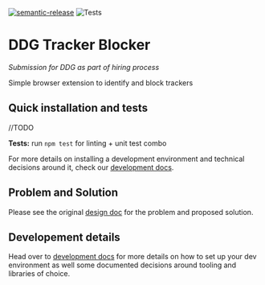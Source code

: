 [![semantic-release](https://img.shields.io/badge/%20%20%F0%9F%93%A6%F0%9F%9A%80-semantic--release-e10079.svg)](https://github.com/semantic-release/semantic-release)
![Tests](https://github.com/lfilho/ddg-test-project/workflows/Tests/badge.svg)

# DDG Tracker Blocker

_Submission for DDG as part of hiring process_

Simple browser extension to identify and block trackers

## Quick installation and tests

//TODO

**Tests:** run `npm test` for linting + unit test combo

For more details on installing a development environment and technical decisions around it, check our [development docs](docs/development/).

## Problem and Solution

Please see the original [design doc](docs/design/) for the problem and proposed solution.

## Developement details

Head over to [development docs](docs/development/) for more details on how to set up your dev environment as well some documented decisions around tooling and libraries of choice.
